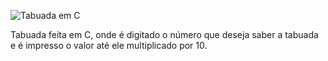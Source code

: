 ![Tabuada em C](https://user-images.githubusercontent.com/85128774/144512747-ab684d8e-04f8-49c2-b053-fb96afc8b938.png)

Tabuada feita em C, onde é digitado o número que deseja saber a tabuada e é impresso o valor até ele multiplicado por 10.
